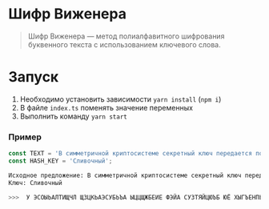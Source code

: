# Шифр Виженера

> Шифр Виженера — метод полиалфавитного шифрования буквенного текста с использованием ключевого слова.

# Запуск

1. Необходимо установить зависимости `yarn install` (`npm i`)
2. В файле `index.ts` поменять значение переменных
3. Выполнить команду `yarn start`

### Пример

```js
const TEXT = 'В симметричной криптосистеме секретный ключ передается по защищенному каналу';
const HASH_KEY = 'Сливочный';
```

```zsh
Исходное предложение: В симметричной криптосистеме секретный ключ передается по защищенному каналу
Ключ: Сливочный

>>>  У ЭСОЫЬАЛТИЩЧЛ ЩЗЦКЬАЭСУБЬЪА ЫЦЦЩЖБЕИЕ ФЭЙА СУЗТЯЙЦЮЪБ ЮЁ ХЫГЪЕНПЬЁЪО ФСЩИНВ
```

